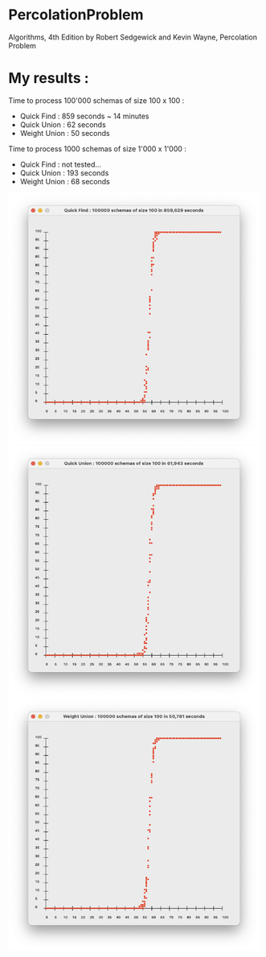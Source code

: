 # PercolationProblem
Algorithms, 4th Edition by Robert Sedgewick and Kevin Wayne, Percolation Problem

# My results : 

Time to process 100'000 schemas of size 100 x 100 :

- Quick Find :     859 seconds ~ 14 minutes
- Quick Union :     62 seconds
- Weight Union :    50 seconds

Time to process 1000 schemas of size 1'000 x 1'000 :

- Quick Find :     not tested...
- Quick Union :    193 seconds
- Weight Union :    68 seconds

<img src="https://raw.githubusercontent.com/PixelPolo/PercolationProblem/master/src/results/Quick%20Find%20Results.png" alt="Quick Find Results" width="500" height="500">

<img src="https://raw.githubusercontent.com/PixelPolo/PercolationProblem/master/src/results/Quick%20Union%20Results.png" alt="Quick Union Results" width="500" height="500">

<img src="https://raw.githubusercontent.com/PixelPolo/PercolationProblem/master/src/results/Weight%20Union%20Results.png" alt="Weight Union Results" width="500" height="500">

